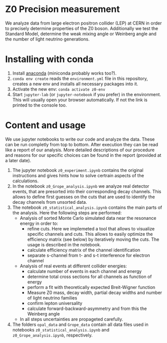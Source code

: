 # Z0 Precision measurement

We analyze data from large electron positron collider (LEP) at CERN in order to precisely determine properties of the Z0 boson. Additionally we test the Standard Model, determine the weak mixing angle or Weinberg angle and the number of light neutrino generations.

# Installing with conda

1. Install [anaconda](https://docs.anaconda.com/anaconda/install/) (miniconda probably works too?).
2. `conda env create` reads the `environment.yml` file in this
    repository, creates a new env and installs all necessary packages
    into it.
3. Activate the new env: `conda activate z0-env`
4. Start `jupyter-lab` (or `jupyter-notebook` if you prefer) in the
    environment. This will usually open your browser automatically. If
    not the link is printed to the console too.

# Content and usage

We use jupyter notebooks to write our code and analyze the data. These can be run completly from top to bottom. After execution they can be read like a report of our analysis. More detailed descriptions of our procedure and reasons for our specific choices can be found in the report (provided at a later date).

1. The jupyter notebook `z0_experiment.ipynb` contains the original instructions and gives hints how to solve certrain aspects of the calculations.
2. In the notebook `z0_Grope_analysis.ipynb` we analyze real detector events, that are presorted into their corresponding decay channels. This allows to define first guesses on the cuts that are used to identify the decay channels from unsorted data.
3. The notebook `z0_statistical_analysis.ipynb` contains the main parts of the analysis. Here the following steps are performed:
    - Analysis of sorted Monte Carlo simulated data near the resonance energy in order to:
      - refine cuts. Here we implemeted a tool that allows to visualize specific channels and cuts. This allows to easily optimize the efficiency matrix (see below) by iteratively moving the cuts. The usage is described in the notebook.
      - calculate efficiency matrix of the channel identification
      - separate s-channel from t- and s-t interference for electron channel
    - Analysis of real events at different collider energies:
      - calculate number of events in each channel and energy
      - determine total cross sections for all channels as function of energy
      - perform a fit with theoretically expected Breit-Wigner function
      - Measure Z0 mass, decay width, partial decay widths and number of light neutrino families
      - confirm lepton universality
      - calculate forward-backward-asymmetry and from this the Weinberg angle
    - In all steps uncertainties are propageted carefully.
4. The folders `opal_data` and `Grope_data` contain all data files used in notebooks `z0_statistical_analysis.ipynb` and `z0_Grope_analysis.ipynb`, respectively.
&nbsp;

